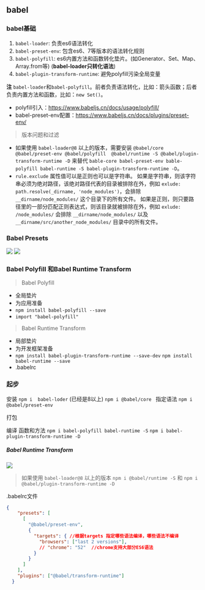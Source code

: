 ## babel
### babel基础
1. `babel-loader`: 负责es6语法转化
2. `babel-preset-env`: 包含es6、7等版本的语法转化规则
3. `babel-polyfill`: es6内置方法和函数转化垫片。(如Generator、Set、Map、Array.from等) (**babel-loader只转化语法**)
4. `babel-plugin-transform-runtime`: 避免polyfill污染全局变量

**注** `babel-loader`和`babel-polyfill`。前者负责语法转化，比如：箭头函数；后者负责内置方法和函数，比如：`new Set()`。

* polyfill引入：https://www.babeljs.cn/docs/usage/polyfill/
* babel-preset-env配置：https://www.babeljs.cn/docs/plugins/preset-env/

>版本问题和过滤
- 如果使用 `babel-loader@8` 以上的版本，需要安装 `@babel/core @babel/preset-env @babel/polyfill  @babel/runtime -S @babel/plugin-transform-runtime -D` 来替代 `bable-core babel-preset-env bable-polyfill babel-runtime -S babel-plugin-transform-runtime -D`。
- `rule.exclude` 属性值可以是正则也可以是字符串。
如果是字符串，则该字符串必须为绝对路径，该绝对路径代表的目录被排除在外，例如 `exlude: path.resolve(_dirname, 'node_modules')`，会排除 `__dirname/node_modules/` 这个目录下的所有文件。
如果是正则，则只要路径里的一部分匹配正则表达式，则该目录就被排除在外，例如 `exlude: /node_modules/` 会排除 `__dirname/node_modules/` 以及 `__dirname/src/another_node_modules/` 目录中的所有文件。

### Babel Presets 
![](https://upload-images.jianshu.io/upload_images/9249356-069fdf6d469f916c.png?imageMogr2/auto-orient/strip%7CimageView2/2/w/1240)
![](https://upload-images.jianshu.io/upload_images/9249356-51e46a5b15d27104.png?imageMogr2/auto-orient/strip%7CimageView2/2/w/1240)

### Babel Polyfill 和Babel Runtime Transform

>Babel Polyfill
- 全局垫片
- 为应用准备
- `npm install babel-polyfill --save`
- `import "babel-polyfill"`

>Babel Runtime Transform
- 局部垫片
- 为开发框架准备
- `npm install babel-plugin-transform-runtime --save-dev`
  `npm install babel-runtime --save`
- .babelrc


### 起步

安装  `npm i  babel-loder` (已经是8以上) `npm i @babel/core `
指定语法 `npm i @babel/preset-env`

打包

编译 函数和方法
`npm i babel-polyfill babel-runtime -S`
`npm i babel-plugin-transform-runtime -D `


##### Babel Runtime Transform
![](https://upload-images.jianshu.io/upload_images/9249356-f3b6c297d4cee084.png?imageMogr2/auto-orient/strip%7CimageView2/2/w/1240)
>如果使用 `babel-loader@8` 以上的版本
`npm i @babel/runtime -S` 和 `npm i @babel/plugin-transform-runtime -D`

.babelrc文件
```json
{
    "presets": [
      [
        "@babel/preset-env",
        {
          "targets": { //根据targets 指定哪些语法编译，哪些语法不编译
            "browsers": ["last 2 versions"],
            // "chrome": "52"  //chrome支持大部分ES6语法
          }
        }
      ]
    ],
    "plugins": ["@babel/transform-runtime"]
  }
  
```
